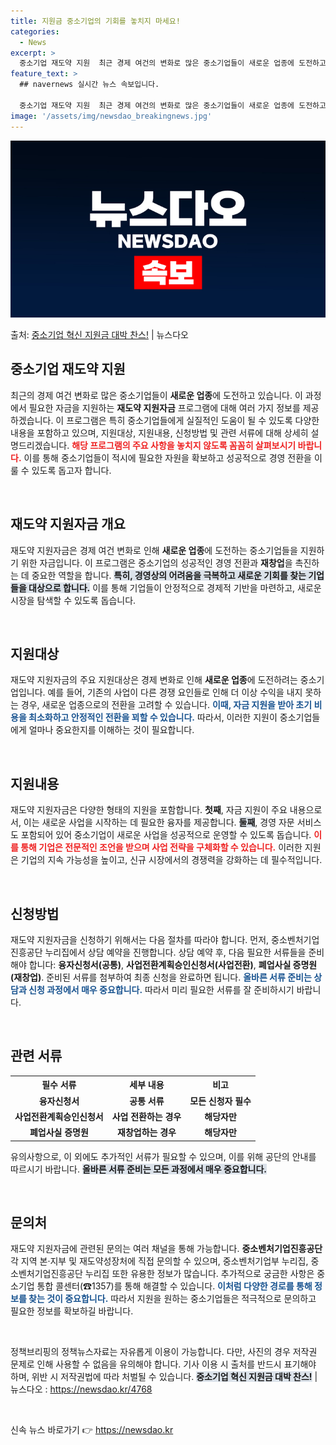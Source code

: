 ```yaml
---
title: 지원금 중소기업의 기회를 놓치지 마세요!
categories:
  - News
excerpt: >
  중소기업 재도약 지원  최근 경제 여건의 변화로 많은 중소기업들이 새로운 업종에 도전하고 있습니다. 이 과정…
feature_text: >
  ## navernews 실시간 뉴스 속보입니다.

  중소기업 재도약 지원  최근 경제 여건의 변화로 많은 중소기업들이 새로운 업종에 도전하고 있습니다. 이 과정…
image: '/assets/img/newsdao_breakingnews.jpg'
---
```


![뉴스다오 속보](/assets/img/newsdao_breakingnews.jpg)

<p>출처: <a href="https://newsdao.kr/4768" rel="dofollow">중소기업 혁신 지원금 대박 찬스!</a> | 뉴스다오</p>

<h2 data-ke-size="size26">중소기업 재도약 지원</h2>

<p data-ke-size="size16">최근의 경제 여건 변화로 많은 중소기업들이 <b>새로운 업종</b>에 도전하고 있습니다. 이 과정에서 필요한 자금을 지원하는 <b>재도약 지원자금</b> 프로그램에 대해 여러 가지 정보를 제공하겠습니다. 이 프로그램은 특히 중소기업들에게 실질적인 도움이 될 수 있도록 다양한 내용을 포함하고 있으며, 지원대상, 지원내용, 신청방법 및 관련 서류에 대해 상세히 설명드리겠습니다. <b><span style="color: #ee2323;">해당 프로그램의 주요 사항을 놓치지 않도록 꼼꼼히 살펴보시기 바랍니다.</span></b> 이를 통해 중소기업들이 적시에 필요한 자원을 확보하고 성공적으로 경영 전환을 이룰 수 있도록 돕고자 합니다. </p>

<p data-ke-size="size16">&nbsp;</p>

<h2 data-ke-size="size26">재도약 지원자금 개요</h2>

<p data-ke-size="size16">재도약 지원자금은 경제 여건 변화로 인해 <b>새로운 업종</b>에 도전하는 중소기업들을 지원하기 위한 자금입니다. 이 프로그램은 중소기업의 성공적인 경영 전환과 <b>재창업</b>을 촉진하는 데 중요한 역할을 합니다. <b><span style="background-color: #21538527;">특히, 경영상의 어려움을 극복하고 새로운 기회를 찾는 기업들을 대상으로 합니다.</span></b> 이를 통해 기업들이 안정적으로 경제적 기반을 마련하고, 새로운 시장을 탐색할 수 있도록 돕습니다. </p>

<p data-ke-size="size16">&nbsp;</p>

<h2 data-ke-size="size26">지원대상</h2>

<p data-ke-size="size16">재도약 지원자금의 주요 지원대상은 경제 변화로 인해 <b>새로운 업종</b>에 도전하려는 중소기업입니다. 예를 들어, 기존의 사업이 다른 경쟁 요인들로 인해 더 이상 수익을 내지 못하는 경우, 새로운 업종으로의 전환을 고려할 수 있습니다. <b><span style="color: #1a5490;">이때, 자금 지원을 받아 초기 비용을 최소화하고 안정적인 전환을 꾀할 수 있습니다.</span></b> 따라서, 이러한 지원이 중소기업들에게 얼마나 중요한지를 이해하는 것이 필요합니다. </p>

<p data-ke-size="size16">&nbsp;</p>

<h2 data-ke-size="size26">지원내용</h2>

<p data-ke-size="size16">재도약 지원자금은 다양한 형태의 지원을 포함합니다. <b>첫째</b>, 자금 지원이 주요 내용으로서, 이는 새로운 사업을 시작하는 데 필요한 융자를 제공합니다. <b><span style="background-color: #21538527;">둘째</span></b>, 경영 자문 서비스도 포함되어 있어 중소기업이 새로운 사업을 성공적으로 운영할 수 있도록 돕습니다. <b><span style="color: #ee2323;">이를 통해 기업은 전문적인 조언을 받으며 사업 전략을 구체화할 수 있습니다.</span></b> 이러한 지원은 기업의 지속 가능성을 높이고, 신규 시장에서의 경쟁력을 강화하는 데 필수적입니다. </p>

<p data-ke-size="size16">&nbsp;</p>

<h2 data-ke-size="size26">신청방법</h2>

<p data-ke-size="size16">재도약 지원자금을 신청하기 위해서는 다음 절차를 따라야 합니다. 먼저, 중소벤처기업진흥공단 누리집에서 상담 예약을 진행합니다. 상담 예약 후, 다음 필요한 서류들을 준비해야 합니다: <b>융자신청서(공통)</b>, <b>사업전환계획승인신청서(사업전환)</b>, <b>폐업사실 증명원(재창업)</b>. 준비된 서류를 첨부하여 최종 신청을 완료하면 됩니다. <b><span style="color: #1a5490;">올바른 서류 준비는 상담과 신청 과정에서 매우 중요합니다.</span></b> 따라서 미리 필요한 서류를 잘 준비하시기 바랍니다.</p>

<p data-ke-size="size16">&nbsp;</p>

<h2 data-ke-size="size26">관련 서류</h2>

<table style="width: 100%; border-collapse: collapse;">
    <tr>
        <th style="text-align: center;"><b>필수 서류</b></th>
        <th style="text-align: center;"><b>세부 내용</b></th>
        <th style="text-align: center;"><b>비고</b></th>
    </tr>
    <tr>
        <td style="text-align: center; height: 17px;"><b>융자신청서</b></td>
        <td style="text-align: center; height: 17px;"><b>공통 서류</b></td>
        <td style="text-align: center; height: 17px;"><b>모든 신청자 필수</b></td>
    </tr>
    <tr>
        <td style="text-align: center; height: 17px;"><b>사업전환계획승인신청서</b></td>
        <td style="text-align: center; height: 17px;"><b>사업 전환하는 경우</b></td>
        <td style="text-align: center; height: 17px;"><b>해당자만</b></td>
    </tr>
    <tr>
        <td style="text-align: center; height: 17px;"><b>폐업사실 증명원</b></td>
        <td style="text-align: center; height: 17px;"><b>재창업하는 경우</b></td>
        <td style="text-align: center; height: 17px;"><b>해당자만</b></td>
    </tr>
</table>

<p data-ke-size="size16">유의사항으로, 이 외에도 추가적인 서류가 필요할 수 있으며, 이를 위해 공단의 안내를 따르시기 바랍니다. <b><span style="background-color: #21538527;">올바른 서류 준비는 모든 과정에서 매우 중요합니다.</span></b> </p>

<p data-ke-size="size16">&nbsp;</p>

<h2 data-ke-size="size26">문의처</h2>

<p data-ke-size="size16">재도약 지원자금에 관련된 문의는 여러 채널을 통해 가능합니다. <b>중소벤처기업진흥공단</b> 각 지역 본·지부 및 재도약성장처에 직접 문의할 수 있으며, 중소벤처기업부 누리집, 중소벤처기업진흥공단 누리집 또한 유용한 정보가 많습니다. 추가적으로 궁금한 사항은 중소기업 통합 콜센터(☎1357)를 통해 해결할 수 있습니다. <b><span style="color: #1a5490;">이처럼 다양한 경로를 통해 정보를 찾는 것이 중요합니다.</span></b> 따라서 지원을 원하는 중소기업들은 적극적으로 문의하고 필요한 정보를 확보하길 바랍니다.</p>

<p data-ke-size="size16">&nbsp;</p>

<p data-ke-size="size16">정책브리핑의 정책뉴스자료는 자유롭게 이용이 가능합니다. 다만, 사진의 경우 저작권 문제로 인해 사용할 수 없음을 유의해야 합니다. 기사 이용 시 출처를 반드시 표기해야 하며, 위반 시 저작권법에 따라 처벌될 수 있습니다. <b><span style="background-color: #21538527;">중소기업 혁신 지원금 대박 찬스!</span></b> | 뉴스다오  : <a href="https://newsdao.kr/4768">https://newsdao.kr/4768</a></p>

<p data-ke-size="size16">&nbsp;</p> 

신속 뉴스 바로가기 👉 <a href="https://newsdao.kr" rel="dofollow">https://newsdao.kr</a>


